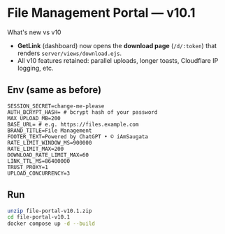 # File Management Portal — v10.1

What's new vs v10
- **GetLink** (dashboard) now opens the **download page** (`/d/:token`) that renders `server/views/download.ejs`.
- All v10 features retained: parallel uploads, longer toasts, Cloudflare IP logging, etc.

## Env (same as before)
```
SESSION_SECRET=change-me-please
AUTH_BCRYPT_HASH= # bcrypt hash of your password
MAX_UPLOAD_MB=200
BASE_URL= # e.g. https://files.example.com
BRAND_TITLE=File Management
FOOTER_TEXT=Powered by ChatGPT • © iAmSaugata
RATE_LIMIT_WINDOW_MS=900000
RATE_LIMIT_MAX=200
DOWNLOAD_RATE_LIMIT_MAX=60
LINK_TTL_MS=86400000
TRUST_PROXY=1
UPLOAD_CONCURRENCY=3
```

## Run
```bash
unzip file-portal-v10.1.zip
cd file-portal-v10.1
docker compose up -d --build
```
